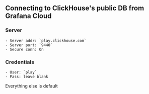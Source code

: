 ## Connecting to ClickHouse's public DB from Grafana Cloud

### Server
    - Server addr: `play.clickhouse.com`
    - Server port: `9440`
    - Secure conn: On

### Credentials
    - User: `play`
    - Pass: leave blank

Everything else is default

